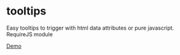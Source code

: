 # tooltips
Easy tooltips to trigger with html data attributes or pure javascript. RequireJS module


<a href="http://javrok.github.io/tooltips/" target="_blank">Demo</a>